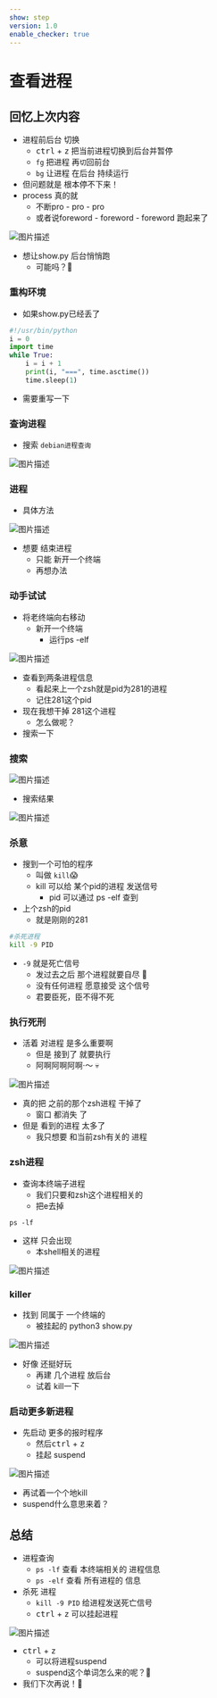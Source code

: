 ```yaml
---
show: step
version: 1.0
enable_checker: true
---
```


# 查看进程

## 回忆上次内容

- 进程前后台 切换
	- <kbd>ctrl</kbd> + <kbd>z</kbd> 把当前进程切换到后台并暂停
	- `fg` 把进程 再`切`回前台
	- `bg` 让进程 在后台 持续运行
- 但问题就是 根本停不下来！
- process 真的就 
	- 不断pro - pro - pro
	- 或者说foreword - foreword - foreword 跑起来了

![图片描述](https://doc.shiyanlou.com/courses/uid1190679-20221221-1671631515885)

- 想让show.py 后台悄悄跑
	- 可能吗？🤔

### 重构环境

- 如果show.py已经丢了

```python
#!/usr/bin/python
i = 0
import time
while True:
    i = i + 1
    print(i, "===", time.asctime())
    time.sleep(1)
```

- 需要重写一下

### 查询进程

- 搜索 `debian进程查询`

![图片描述](https://doc.shiyanlou.com/courses/uid1190679-20210923-1632366568717)

### 进程

- 具体方法

![图片描述](https://doc.shiyanlou.com/courses/uid1190679-20230415-1681550407191)

- 想要 结束进程
	- 只能 新开一个终端 
	- 再想办法

### 动手试试

- 将老终端向右移动
	- 新开一个终端
		- 运行ps -elf 

![图片描述](https://doc.shiyanlou.com/courses/uid1190679-20221222-1671711495125)

- 查看到两条进程信息
	- 看起来上一个zsh就是pid为281的进程
	- 记住281这个pid
- 现在我想干掉 281这个进程
	- 怎么做呢？
- 搜索一下

### 搜索

![图片描述](https://doc.shiyanlou.com/courses/uid1190679-20221222-1671711597110)

- 搜索结果

![图片描述](https://doc.shiyanlou.com/courses/uid1190679-20221222-1671711641202)

### 杀意

- 搜到一个可怕的程序 
	- 叫做 `kill`😱
	- kill 可以给 某个pid的进程 发送信号
		- pid 可以通过 ps -elf 查到
- 上个zsh的pid
	- 就是刚刚的281

```bash
#杀死进程
kill -9 PID
```
- `-9` 就是死亡信号
	- 发过去之后 那个进程就要自尽 🥵
	- 没有任何进程 愿意接受 这个信号
	- 君要臣死，臣不得不死

### 执行死刑

- 活着 对进程 是多么重要啊
	- 但是 接到了 就要执行
	- 阿啊阿啊阿啊·～ 💀

![图片描述](https://doc.shiyanlou.com/courses/uid1190679-20221222-1671711696374)

- 真的把 之前的那个zsh进程 干掉了
	- 窗口 都消失 了 
- 但是 看到的进程 太多了
	- 我只想要 和当前zsh有关的 进程

### zsh进程

- 查询本终端子进程
	- 我们只要和zsh这个进程相关的
	- 把e去掉

```
ps -lf
```

- 这样 只会出现
	- 本shell相关的进程

![图片描述](https://doc.shiyanlou.com/courses/uid1190679-20240402-1712060905593)

### killer

- 找到 同属于 一个终端的
	- 被挂起的 python3 show.py

![图片描述](https://doc.shiyanlou.com/courses/uid1190679-20240402-1712060974314)

- 好像 还挺好玩
	- 再建 几个进程 放后台
	- 试着 kill一下

### 启动更多新进程

- 先启动 更多的报时程序
	- 然后<kbd>ctrl</kbd> + <kbd>z</kbd>
	- 挂起 suspend

![图片描述](https://doc.shiyanlou.com/courses/uid1190679-20230127-1674788381492)

- 再试着一个个地kill
- suspend什么意思来着？

## 总结

- 进程查询
	- `ps -lf` 查看 本终端相关的 进程信息
	- `ps -elf` 查看 所有进程的 信息
- 杀死 进程
	- `kill -9 PID` 给进程发送死亡信号
	- <kbd>ctrl</kbd> + <kbd>z</kbd> 可以挂起进程

![图片描述](https://doc.shiyanlou.com/courses/uid1190679-20230414-1681437719569)

-  <kbd>ctrl</kbd> + <kbd>z</kbd>
	- 可以将进程suspend
	- suspend这个单词怎么来的呢？🤔
- 我们下次再说！👋
